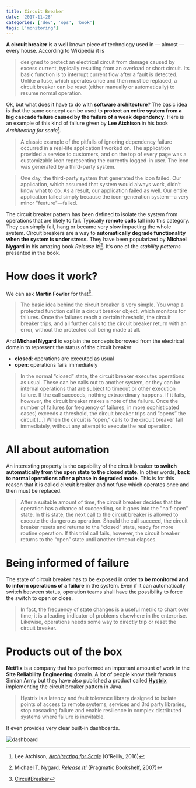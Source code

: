 ```yaml
---
title: Circuit Breaker
date: '2017-11-28'
categories: ['dev', 'ops', 'book']
tags: ['monitoring']
---
```


**A circuit breaker** is a well known piece of technology used in — almost — every house. According to Wikipedia  it is

> designed to protect an electrical circuit from damage caused by excess current, typically resulting from an overload or short circuit. Its basic function is to interrupt current flow after a fault is detected. Unlike a fuse, which operates once and then must be replaced, a circuit breaker can be reset (either manually or automatically) to resume normal operation.

Ok, but what does it have to do with **software architecture**? The basic idea is that the same concept can be used to **protect an entire system from a big cascade failure caused by the failure of a weak dependency**. Here is an example of this kind of failure given by **Lee Atchison** in his book *Architecting for scale*[^1].

> A classic example of the pitfalls of ignoring dependency failure occurred in a real-life application I worked on. The application provided a service to customers, and on the top of every page was a customizable icon representing the currently logged-in user. The icon was generated by a third-party system.

> One day, the third-party system that generated the icon failed. Our application, which assumed that system would always work, didn’t know what to do. As a result, our application failed as well. Our entire application failed simply because the icon-generation system—a very minor "feature"—failed.

The circuit breaker pattern has been defined to isolate the system from operations that are likely to fail. Typically **remote calls** fall into this category. They can simply fail, hang or became very slow impacting the whole system. Circuit breakers are a way to **automatically degrade functionality when the system is under stress**. They have been popularized by **Michael Nygard** in his amazing book *Release It!*[^2]. It’s one of the *stability patterns* presented in the book.

# How does it work?

We can ask **Martin Fowler** for that[^3].

> The basic idea behind the circuit breaker is very simple. You wrap a protected function call in a circuit breaker object, which monitors for failures. Once the failures reach a certain threshold, the circuit breaker trips, and all further calls to the circuit breaker return with an error, without the protected call being made at all.

And **Michael Nygard** to explain the concepts borrowed from the electrical domain to represent the status of the circuit breaker

* **closed**: operations are executed as usual
* **open**: operations fails immediately

> In the normal “closed” state, the circuit breaker executes operations as usual. These can be calls out to another system, or they can be internal operations that are subject to timeout or other execution failure. If the call succeeds, nothing extraordinary happens. If it fails, however, the circuit breaker makes a note of the failure. Once the number of failures (or frequency of failures, in more sophisticated cases) exceeds a threshold, the circuit breaker trips and “opens” the circuit […] When the circuit is “open,” calls to the circuit breaker fail immediately, without any attempt to execute the real operation.

# All about automation

An interesting property is the capability of the circuit breaker **to switch automatically from the open state to the closed state**. In other words, **back to normal operations after a phase in degraded mode**. This is for this reason that it is called circuit breaker and not fuse which operates once and then must be replaced.

> After a suitable amount of time, the circuit breaker decides that the operation has a chance of succeeding, so it goes into the "half-open" state. In this state, the next call to the circuit breaker is allowed to execute the dangerous operation. Should the call succeed, the circuit breaker resets and returns to the “closed” state, ready for more routine operation. If this trial call fails, however, the circuit breaker returns to the “open” state until another timeout elapses.

# Being informed of failure

The state of circuit breaker has to be exposed in order **to be monitored and to inform operations of a failure** in the system. Even if it can automatically switch between status, operation teams shall have the possibility to force the switch to open or close.

> In fact, the frequency of state changes is a useful metric to chart over time; it is a leading indicator of problems elsewhere in the enterprise. Likewise, operations needs some way to directly trip or reset the circuit breaker.

# Products out of the box

**Netflix** is a company that has performed an important amount of work in the **Site Reliability Engineering** domain. A lot of people know their famous Simian Army  but they have also published a product called **[Hystrix](https://github.com/Netflix/Hystrix)** implementing the circuit breaker pattern in Java.

> Hystrix is a latency and fault tolerance library designed to isolate points of access to remote systems, services and 3rd party libraries, stop cascading failure and enable resilience in complex distributed systems where failure is inevitable.

It even provides very clear built-in dashboards.

![dashboard](/post/circuit-breaker_files/dashboard.png)

[^1]: Lee Atchison, *[Architecting for Scale](https://www.goodreads.com/book/show/27560189-architecting-for-scale)* (O'Reilly, 2016)
[^2]: Michael T. Nygard, *[Release It!](https://www.goodreads.com/book/show/1069827.Release_It_)* (Pragmatic Bookshelf, 2007)
[^3]: [CircuitBreaker](https://martinfowler.com/bliki/CircuitBreaker.html)